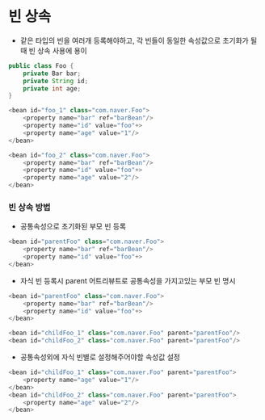 # 빈 상속
* 같은 타입의 빈을 여러개 등록해야하고, 각 빈들이 동일한 속성값으로 초기화가 될때 빈 상속 사용에 용이
```java
public class Foo {
	private Bar bar;
	private String id;
	private int age;
}

<bean id="foo_1" class="com.naver.Foo">
	<property name="bar" ref="barBean"/>
	<property name="id" value="foo"+>
	<property name="age" value="1"/>
</bean>

<bean id="foo_2" class="com.naver.Foo">
	<property name="bar" ref="barBean"/>
	<property name="id" value="foo"+>
	<property name="age" value="2"/>
</bean>
``` 

### 빈 상속 방법
* 공통속성으로 초기화된 부모 빈 등록
```java
<bean id="parentFoo" class="com.naver.Foo">
	<property name="bar" ref="barBean"/>
	<property name="id" value="foo"+>
</bean>
```
* 자식 빈 등록시 parent 어트리뷰트로 공통속성을 가지고있는 부모 빈 명시
```java
<bean id="parentFoo" class="com.naver.Foo">
	<property name="bar" ref="barBean"/>
	<property name="id" value="foo"+>
</bean>

<bean id="childFoo_1" class="com.naver.Foo" parent="parentFoo"/>
<bean id="childFoo_2" class="com.naver.Foo" parent="parentFoo"/>
```
* 공통속성외에 자식 빈별로 설정해주어야할 속성값 설정
```java
<bean id="childFoo_1" class="com.naver.Foo" parent="parentFoo">
	<property name="age" value="1"/>
</bean>
<bean id="childFoo_2" class="com.naver.Foo" parent="parentFoo">
	<property name="age" value="2"/>
</bean>
```


